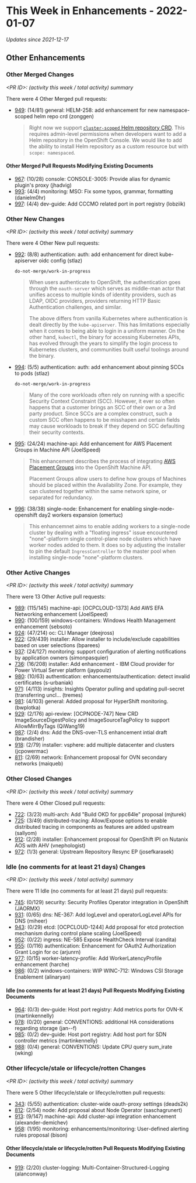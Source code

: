 # This Week in Enhancements - 2022-01-07

*Updates since 2021-12-17*


## Other Enhancements

### Other Merged Changes

*&lt;PR ID&gt;: (activity this week / total activity) summary*

There were 4 Other Merged pull requests:

- [949](https://github.com/openshift/enhancements/pull/949): (14/81) general: HELM-258: add enhancement for new namespace-scoped helm repo crd (zonggen)

  > Right now we support [`cluster-scoped` Helm repository CRD](https://github.com/openshift/api/blob/master/helm/v1beta1/0000_10-helm-chart-repository.crd.yaml#L17). This requires admin-level permissions when developers want to add a Helm repository in the OpenShift Console. We would like to add the ability to install Helm repository as a custom resource but with `scope: namespaced`.


#### Other Merged Pull Requests Modifying Existing Documents

- [967](https://github.com/openshift/enhancements/pull/967): (10/28) console: CONSOLE-3005: Provide alias for dynamic plugin's proxy (jhadvig)
- [993](https://github.com/openshift/enhancements/pull/993): (4/4) monitoring: MSO: Fix some typos, grammar, formatting (danielm0hr)
- [997](https://github.com/openshift/enhancements/pull/997): (4/4) dev-guide: Add CCCMO related port in port registry (lobziik)

### Other New Changes

*&lt;PR ID&gt;: (activity this week / total activity) summary*

There were 4 Other New pull requests:

- [992](https://github.com/openshift/enhancements/pull/992): (8/8) authentication: auth: add enhancement for direct kube-apiserver oidc config (stlaz)

  `do-not-merge/work-in-progress`

  > When users authenticate to OpenShift, the authentication goes through the `oauth-server`
  > which serves as middle-man actor that unifies access to multiple kinds of
  > identity providers, such as LDAP, OIDC providers, providers returning HTTP Basic
  > Authentication challenges, and similar.
  >
  > The above differs from vanilla Kubernetes where authentication is dealt directly
  > by the `kube-apiserver`. This has limitations especially when it comes to being
  > able to login in a uniform manner. On the other hand, `kubectl`, the binary for
  > accessing Kubernetes APIs, has evolved through the years to simplify the login
  > process to Kubernetes clusters, and communities built useful toolings around
  > the binary.

- [994](https://github.com/openshift/enhancements/pull/994): (5/5) authentication: auth: add enhancement about pinning SCCs to pods (stlaz)

  `do-not-merge/work-in-progress`

  > Many of the core workloads often rely on running with a specific Security Context Constraint (SCC).
  > However, it ever so often happens that a customer brings an SCC of their own or a 3rd party product.
  > Since SCCs are a complex construct, such a custom SCC often happens to be misshapen and certain fields
  > may cause workloads to break if they depend on SCC defaulting their security contexts.

- [995](https://github.com/openshift/enhancements/pull/995): (24/24) machine-api: Add enhancement for AWS Placement Groups in Machine API (JoelSpeed)

  > This enhancement describes the process of integrating [AWS Placement Groups](https://docs.aws.amazon.com/AWSEC2/latest/UserGuide/placement-groups.html#placement-groups-partition)
  > into the OpenShift Machine API.
  >
  > Placement Groups allow users to define how groups of Machines should be placed within the Availability Zone.
  > For example, they can clustered together within the same network spine, or separated for redundancy.

- [996](https://github.com/openshift/enhancements/pull/996): (38/38) single-node: Enhancement for enabling single-node-openshift day2 workers expansion (omertuc)

  > This enhancemnet aims to enable adding workers to a single-node cluster by
  > dealing with a "floating ingress" issue encountered "none"-platform single
  > control-plane node clusters which have worker nodes added to them. It does so
  > by adjusting the installer to pin the default `IngressController` to the master
  > pool when installing single-node "none"-platform clusters.


### Other Active Changes

*&lt;PR ID&gt;: (activity this week / total activity) summary*

There were 13 Other Active pull requests:

- [989](https://github.com/openshift/enhancements/pull/989): (115/145) machine-api: [OCPCLOUD-1373] Add AWS EFA Networking enhancement (JoelSpeed)
- [990](https://github.com/openshift/enhancements/pull/990): (100/159) windows-containers: Windows Health Management enhancement (sebsoto)
- [924](https://github.com/openshift/enhancements/pull/924): (47/214) oc: CLI Manager (deejross)
- [922](https://github.com/openshift/enhancements/pull/922): (29/439) installer: Allow installer to include/exclude capabilities based on user selections (bparees)
- [937](https://github.com/openshift/enhancements/pull/937): (24/127) monitoring: support configuration of alerting notifications by application owners (simonpasquier)
- [736](https://github.com/openshift/enhancements/pull/736): (16/208) installer: Add enhancement - IBM Cloud provider for Power Virtual Server platform (jaypoulz)
- [980](https://github.com/openshift/enhancements/pull/980): (10/63) authentication: enhancements/authentication: detect invalid certificates (s-urbaniak)
- [971](https://github.com/openshift/enhancements/pull/971): (4/113) insights: Insights Operator pulling and updating pull-secret (transferring uncl… (tremes)
- [981](https://github.com/openshift/enhancements/pull/981): (4/103) general: Added proposal for HyperShift monitoring. (bwplotka)
- [929](https://github.com/openshift/enhancements/pull/929): (2/176) api-review: [OCPNODE-747] New CRD ImageSourceDigestPolicy and ImageSourceTagPolicy to support AllowMirrByTags (QiWang19)
- [987](https://github.com/openshift/enhancements/pull/987): (2/4) dns: Add the DNS-over-TLS enhancement intial draft (brandisher)
- [918](https://github.com/openshift/enhancements/pull/918): (2/79) installer: vsphere: add multiple datacenter and clusters (jcpowermac)
- [811](https://github.com/openshift/enhancements/pull/811): (2/69) network: Enhancement proposal for OVN secondary networks (maiqueb)

### Other Closed Changes

*&lt;PR ID&gt;: (activity this week / total activity) summary*

There were 4 Other Closed pull requests:

- [722](https://github.com/openshift/enhancements/pull/722): (3/23) multi-arch: Add "Build OKD for ppc64le" proposal (mjturek)
- [725](https://github.com/openshift/enhancements/pull/725): (3/49) distributed-tracing: Allow/Expose options to enable distributed tracing in components as features are added upstream  (sallyom)
- [912](https://github.com/openshift/enhancements/pull/912): (2/28) installer: Enhancement proposal for OpenShift IPI on Nutanix AOS with AHV (vnephologist)
- [972](https://github.com/openshift/enhancements/pull/972): (1/3) general: Upstream Repository Resync EP (josefkarasek)

### Idle (no comments for at least 21 days) Changes

*&lt;PR ID&gt;: (activity this week / total activity) summary*

There were 11 Idle (no comments for at least 21 days) pull requests:

- [745](https://github.com/openshift/enhancements/pull/745): (0/129) security: Security Profiles Operator integration in OpenShift (JAORMX)
- [931](https://github.com/openshift/enhancements/pull/931): (0/65) dns: NE-367: Add logLevel and operatorLogLevel APIs for DNS  (miheer)
- [943](https://github.com/openshift/enhancements/pull/943): (0/29) etcd: [OCPCLOUD-1244] Add proposal for etcd protection mechanism during control plane scaling (JoelSpeed)
- [952](https://github.com/openshift/enhancements/pull/952): (0/22) ingress: NE-585 Expose HealthCheck Interval (candita)
- [955](https://github.com/openshift/enhancements/pull/955): (0/116) authentication: Enhancement for OAuth2 Authorization Grant Login for oc (arjunrn)
- [977](https://github.com/openshift/enhancements/pull/977): (0/15) worker-latency-profile: Add WorkerLatencyProfile enhancement (harche)
- [986](https://github.com/openshift/enhancements/pull/986): (0/2) windows-containers: WIP WINC-712: Windows CSI Storage Enablement (alinaryan)

#### Idle (no comments for at least 21 days) Pull Requests Modifying Existing Documents

- [964](https://github.com/openshift/enhancements/pull/964): (0/3) dev-guide: Host port registry: Add metrics ports for OVN-K (martinkennelly)
- [978](https://github.com/openshift/enhancements/pull/978): (0/20) general: CONVENTIONS: additional HA considerations regarding storage (jan--f)
- [985](https://github.com/openshift/enhancements/pull/985): (0/2) dev-guide: Host port registry: Add host port for SDN controller metrics (martinkennelly)
- [988](https://github.com/openshift/enhancements/pull/988): (0/4) general: CONVENTIONS: Update CPU query sum_irate (wking)

### Other lifecycle/stale or lifecycle/rotten Changes

*&lt;PR ID&gt;: (activity this week / total activity) summary*

There were 5 Other lifecycle/stale or lifecycle/rotten pull requests:

- [343](https://github.com/openshift/enhancements/pull/343): (5/55) authentication: cluster-wide oauth-proxy settings (deads2k)
- [812](https://github.com/openshift/enhancements/pull/812): (2/54) node: Add proposal about Node Operator (saschagrunert)
- [913](https://github.com/openshift/enhancements/pull/913): (9/147) machine-api: Add cluster-api integration enhancement (alexander-demichev)
- [958](https://github.com/openshift/enhancements/pull/958): (1/95) monitoring: enhancements/monitoring: User-defined alerting rules proposal (bison)

#### Other lifecycle/stale or lifecycle/rotten Pull Requests Modifying Existing Documents

- [919](https://github.com/openshift/enhancements/pull/919): (2/20) cluster-logging: Multi-Container-Structured-Logging (alanconway)

